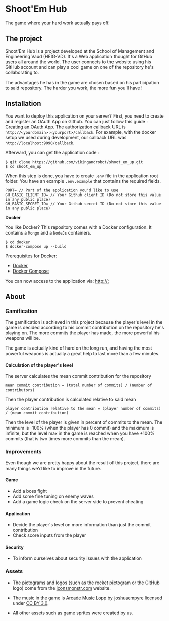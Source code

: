 # Shoot'Em Hub

The game where your hard work actually pays off.

## The project

Shoot'Em Hub is a project developed at the School of Management and Engineering Vaud (HEIG-VD). It's a Web 
application thought for GitHub users all around the world. The user connects to the website using his 
GitHub account and can play a cool game on one of the repository he's collaborating to. 

The advantages he has in the game are chosen based on his participation to said repository. The harder you work, the more fun you'll have ! 

## Installation

You want to deploy this application on your server? First, you need to create and register an OAuth App on Github.
You can just follow this guide : [Creating an OAuth App](https://developer.github.com/apps/building-oauth-apps/creating-an-oauth-app/).
The authorization callback URL is `http://<yourdomain>:<yourport>/callback`. For example, with the docker setup we used during development, our callback URL was `http://localhost:9090/callback`. 

Afterward, you can get the application code : 

```
$ git clone https://github.com/vikingandrobot/shoot_em_up.git
$ cd shoot_em_up
```

When this step is done, you have to create `.env` file in the application root folder. You have an example `.env.example` that contains 
the required fields.

```
PORT= // Port of the application you'd like to use
GH_BASIC_CLIENT_ID= // Your Github client ID (Do not store this value in any public place)
GH_BASIC_SECRET_ID= // Your Github secret ID (Do not store this value in any public place)
```

**Docker**

You like Docker? This repository comes with a Docker configuration. It contains a `Mongo` and a `NodeJs` containers.

```
$ cd docker
$ docker-compose up --build
```

Prerequisites for Docker:
+ [Docker](https://www.docker.com/get-docker)
+ [Docker Compose](https://docs.docker.com/compose/install/)

You can now access to the application via: [http://<yourdomain>:<yourport>](http://<yourdomain>:<yourport>)

## About

### Gamification

The gamification is achieved in this project because the player's level in the game is decided according to his
commit contribution on the repository he's playing on. The more commits the player has made, the more powerful his
weapons will be. 

The game is actually kind of hard on the long run, and having the most powerful weapons is actually a great help
to last more than a few minutes. 

#### Calculation of the player's level

The server calculates the mean commit contribution for the repository

```
mean commit contribution = (total number of commits) / (number of contributors)
```

Then the player contribution is calculated relative to said mean

```
player contribution relative to the mean = (player number of commits) / (mean commit contribution)
```

Then the level of the player is given in percent of commits to the mean. The minimum is -100% (when the player has 0 commit)
and the maximum is infinite, but the level max in the game is reached when you have +100% commits (that is two times more commits than the mean).

### Improvements

Even though we are pretty happy about the result of this project, there are many things we'd like to improve in the future. 

#### Game

- Add a boss fight
- Add some fine tuning on enemy waves
- Add a game logic check on the server side to prevent cheating

#### Application

- Decide the player's level on more information than just the commit contribution
- Check score inputs from the player

#### Security

- To inform ourselves about security issues with the application 

### Assets

- The pictograms and logos (such as the rocket pictogram or the GitHub logo) come from the [iconsmonstr.com](https://iconmonstr.com) website. 

- The music in the game is [Arcade Music Lopp](https://freesound.org/people/joshuaempyre/sounds/251461/) 
by [joshuaempyre](https://freesound.org/people/joshuaempyre/) licensed under [CC BY 3.0](https://creativecommons.org/licenses/by/3.0/).

- All other assets such as game sprites were created by us.
